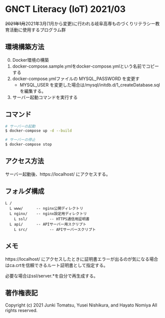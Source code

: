 # GNCT Literacy (IoT) 2021/03
~~2021年1月~~2021年3月(1月から変更)に行われる岐阜高専ものづくりリテラシー教育活動に使用するプログラム群

## 環境構築方法
0. Docker環境の構築
0. docker-compose.sample.ymlをdocker-compose.ymlという名前でコピーする
0. docker-compose.ymlファイルの MYSQL_PASSWORD を変更す
    - MYSQL_USER を変更した場合は/mysql/initdb.d/1_createDatabase.sqlを編集する。
0. サーバー起動コマンドを実行する

## コマンド
```bash
# サーバーの起動
$ docker-compose up -d --build

# サーバーの停止
$ docker-compose stop
```

## アクセス方法
サーバー起動後、https://localhost/ にアクセスする。

## フォルダ構成
```
L /
  L www/      -- nginx公開ディレクトリ
  L nginx/    -- nginx設定用ディレクトリ
    L ssl/          -- HTTPS通信用証明書
  L api/      -- APIサーバー用スクリプト
    L src/          -- APIサーバースクリプト  
```

## メモ
https://localhost/ にアクセスしたときに証明書エラーが出るのが気になる場合はca.crtを信頼できるルート証明書として指定する。

必要な場合はssl/server.*を自分で再生成する。

## 著作権表記
Copyright (c) 2021 Junki Tomatsu, Yusei Nishikura, and Hayato Nomiya All rights reserved.